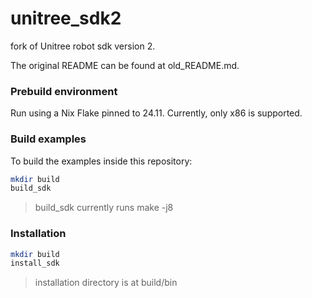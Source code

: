 # unitree_sdk2
fork of Unitree robot sdk version 2.

The original README can be found at old_README.md.

### Prebuild environment
Run using a Nix Flake pinned to 24.11. 
Currently, only x86 is supported.

### Build examples

To build the examples inside this repository:

```bash
mkdir build
build_sdk
```
> build_sdk currently runs make -j8

### Installation

```bash
mkdir build
install_sdk
```
> installation directory is at build/bin


